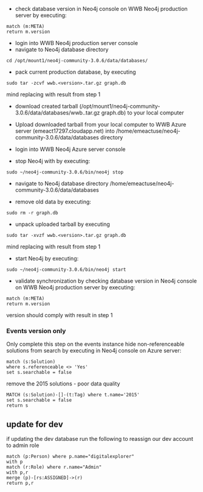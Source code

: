 - check database version in Neo4j console on WWB Neo4j production server by executing:
~~~~
match (m:META)
return m.version
~~~~
- login into WWB Neo4j production server console 
- navigate to Neo4j database directory 

~~~~
cd /opt/mount1/neo4j-community-3.0.6/data/databases/
~~~~
- pack current production database, by executing
~~~~
sudo tar -zcvf wwb.<version>.tar.gz graph.db
~~~~
mind replacing <version> with result from step 1

- download created tarball (/opt/mount1/neo4j-community-3.0.6/data/databases/wwb.<version>.tar.gz graph.db) to your local computer

- Upload downloaded tarball from your local computer to WWB Azure server (emeact17297.cloudapp.net) into /home/emeactuse/neo4j-community-3.0.6/data/databases directory

- login into WWB Neo4j Azure server console 

- stop Neo4j with by executing:
~~~~
sudo ~/neo4j-community-3.0.6/bin/neo4j stop
~~~~
- navigate to Neo4j database directory /home/emeactuse/neo4j-community-3.0.6/data/databases

- remove old data by executing:
~~~~
sudo rm -r graph.db
~~~~
- unpack uploaded tarball by executing
~~~~
sudo tar -xvzf wwb.<version>.tar.gz graph.db
~~~~
mind replacing <version> with result from step 1


- start Neo4j by executing:
~~~~
sudo ~/neo4j-community-3.0.6/bin/neo4j start
~~~~
- validate synchronization by checking database version in Neo4j console on WWB Neo4j production server by executing:
~~~~
match (m:META)
return m.version
~~~~
version should comply with result in step 1

### Events version only

Only complete this step on the events instance
hide non-referenceable solutions from search by executing in Neo4j console on Azure server:
~~~~
match (s:Solution)
where s.referenceable <> 'Yes'
set s.searchable = false
~~~~

remove the 2015 solutions - poor data quality
~~~~
MATCH (s:Solution)-[]-(t:Tag) where t.name='2015' 
set s.searchable = false
return s
~~~~



## update for dev
if updating the dev database run the following to reassign our dev account to admin role

~~~~
match (p:Person) where p.name="digitalexplorer"
with p
match (r:Role) where r.name="Admin"
with p,r
merge (p)-[rs:ASSIGNED]->(r)
return p,r
~~~~